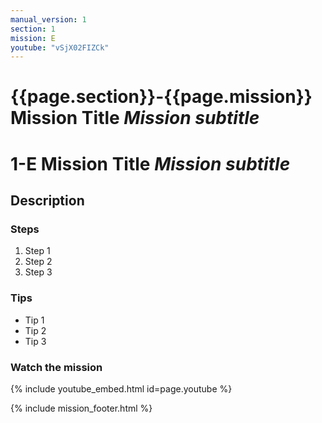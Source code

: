 ```yaml
---
manual_version: 1
section: 1
mission: E
youtube: "vSjX02FIZCk"
---
```


# {{page.section}}-{{page.mission}} Mission Title *Mission subtitle* 

# 1-E Mission Title *Mission subtitle*

## Description

### Steps

1. Step 1
2. Step 2
3. Step 3

### Tips

* Tip 1
* Tip 2
* Tip 3

### Watch the mission

{% include youtube_embed.html id=page.youtube %}

{% include mission_footer.html %}